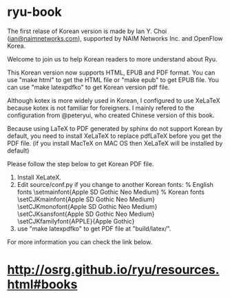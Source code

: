 ryu-book
========

The first relase of Korean version is made by Ian Y. Choi (ian@naimnetworks.com), supported by NAIM Networks Inc. and OpenFlow Korea.

Welcome to join us to help Korean readers to more understand about Ryu.

This Korean version now supports HTML, EPUB and PDF format.
You can use "make html" to get the HTML file or "make epub" to get EPUB file.
You can use "make latexpdfko" to get Korean version pdf file.

Although kotex is more widely used in Korean, 
I configured to use XeLaTeX because kotex is not familiar for foreigners. 
I mainly refered to the configuration from @peteryui, 
who created Chinese version of this book.

Because using LaTeX to PDF generated by sphinx do not support Korean by default,
you need to install XeLaTeX to replace pdfLaTeX before you get the PDF file. 
(if you install MacTeX on MAC OS then XeLaTeX will be installed by default)

Please follow the step below to get Korean PDF file.
1. Install XeLateX.
2. Edit source/conf.py if you change to another Korean fonts:
    % English fonts
    \setmainfont{Apple SD Gothic Neo Medium}
    % Korean fonts
    \setCJKmainfont{Apple SD Gothic Neo Medium}
    \setCJKmonofont{Apple SD Gothic Neo Medium}
    \setCJKsansfont{Apple SD Gothic Neo Medium}
    \setCJKfamilyfont{APPLE}{Apple Gothic}
3. use "make latexpdfko" to get PDF file at "build/latex/".

For more information you can check the link below.
# http://osrg.github.io/ryu/resources.html#books
